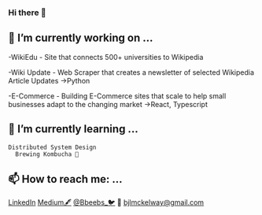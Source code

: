 ### Hi there 👋

## 🔭 I’m currently working on ...

-WikiEdu - Site that connects 500+ universities to Wikipedia


-Wiki Update - Web Scraper that creates a newsletter of selected Wikipedia Article Updates →Python


-E-Commerce - Building E-Commerce sites that scale to help small businesses adapt to the changing market →React, Typescript


## 🌱 I’m currently learning ...
    Distributed System Design
      Brewing Kombucha 🍶

## 📫 How to reach me: ...

  [LinkedIn](https://www.linkedin.com/in/bailey-mckelway/)
  [Medium🖋](https://medium.com/@bjlmckelway)
  [@Bbeebs_🐦](https://twitter.com/Bbeebs_)
  📧 bjlmckelway@gmail.com


